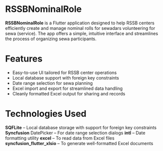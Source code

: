 # RSSBNominalRole

**RSSBNominalRole** is a Flutter application designed to help RSSB centers efficiently create and manage nominal rolls for sewadars volunteering for sewa (service). The app offers a simple, intuitive interface and streamlines the process of organizing sewa participants.

# Features

- Easy-to-use UI tailored for RSSB center operations
- Local database support with foreign key constraints
- Date range selection for sewa planning
- Excel import and export for streamlined data handling
- Cleanly formatted Excel output for sharing and records

# Technologies Used

**SQFLite** – Local database storage with support for foreign key constraints
**Syncfusion** DatePicker – For date range selection dialogs
**intl** – Date formatting utility
**excel** – To read data from Excel files
**syncfusion_flutter_xlsio** – To generate well-formatted Excel documents
